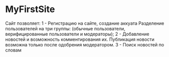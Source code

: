 # MyFirstSite
Сайт позволяет:
1 - Регистрацию на сайте, создание аккуата
Разделение пользователей на три группы: (обычные пользователи, верифицированные пользователи и модераторы);
2 - Добавление новостей и возможность комментирования их. Публикация новости возможна только после одобрения модератором.
3 - Поиск новостей по словам
